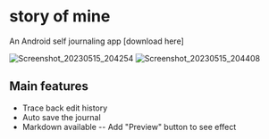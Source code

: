 # story of mine
An Android self journaling app
[download here]

![Screenshot_20230515_204254](https://github.com/SaltwaterDev/storyofmine/assets/56107201/018a1b25-bc61-436e-852e-9ec8c9f997bf)
![Screenshot_20230515_204408](https://github.com/SaltwaterDev/storyofmine/assets/56107201/8cbd1237-4b98-4b8e-b44f-1bcd685ea13d)


## Main features
- Trace back edit history
- Auto save the journal
- Markdown available -- Add "Preview" button to see effect
